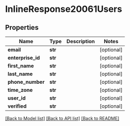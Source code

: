 # InlineResponse20061Users

## Properties
Name | Type | Description | Notes
------------ | ------------- | ------------- | -------------
**email** | **str** |  | [optional] 
**enterprise_id** | **str** |  | [optional] 
**first_name** | **str** |  | [optional] 
**last_name** | **str** |  | [optional] 
**phone_number** | **str** |  | [optional] 
**time_zone** | **str** |  | [optional] 
**user_id** | **str** |  | [optional] 
**verified** | **str** |  | [optional] 

[[Back to Model list]](../README.md#documentation-for-models) [[Back to API list]](../README.md#documentation-for-api-endpoints) [[Back to README]](../README.md)

